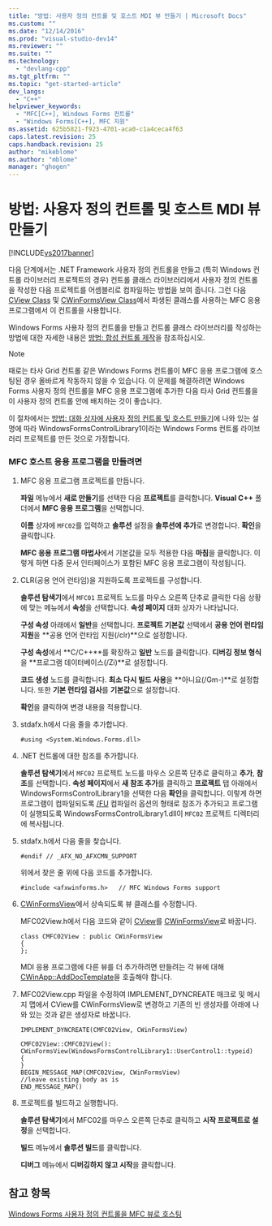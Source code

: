 ```yaml
---
title: "방법: 사용자 정의 컨트롤 및 호스트 MDI 뷰 만들기 | Microsoft Docs"
ms.custom: ""
ms.date: "12/14/2016"
ms.prod: "visual-studio-dev14"
ms.reviewer: ""
ms.suite: ""
ms.technology: 
  - "devlang-cpp"
ms.tgt_pltfrm: ""
ms.topic: "get-started-article"
dev_langs: 
  - "C++"
helpviewer_keywords: 
  - "MFC[C++], Windows Forms 컨트롤"
  - "Windows Forms[C++], MFC 지원"
ms.assetid: 625b5821-f923-4701-aca0-c1a4ceca4f63
caps.latest.revision: 25
caps.handback.revision: 25
author: "mikeblome"
ms.author: "mblome"
manager: "ghogen"
---
```

# 방법: 사용자 정의 컨트롤 및 호스트 MDI 뷰 만들기
[!INCLUDE[vs2017banner](../assembler/inline/includes/vs2017banner.md)]

다음 단계에서는 .NET Framework 사용자 정의 컨트롤을 만들고 \(특히 Windows 컨트롤 라이브러리 프로젝트의 경우\) 컨트롤 클래스 라이브러리에서 사용자 정의 컨트롤을 작성한 다음 프로젝트를 어셈블리로 컴파일하는 방법을 보여 줍니다.  그런 다음 [CView Class](../mfc/reference/cview-class.md) 및 [CWinFormsView Class](../mfc/reference/cwinformsview-class.md)에서 파생된 클래스를 사용하는 MFC 응용 프로그램에서 이 컨트롤을 사용합니다.  
  
 Windows Forms 사용자 정의 컨트롤을 만들고 컨트롤 클래스 라이브러리를 작성하는 방법에 대한 자세한 내용은 [방법: 합성 컨트롤 제작](../Topic/How%20to:%20Author%20Composite%20Controls.md)을 참조하십시오.  
  
> [!NOTE]
>  때로는 타사 Grid 컨트롤 같은 Windows Forms 컨트롤이 MFC 응용 프로그램에 호스팅된 경우 올바르게 작동하지 않을 수 있습니다.  이 문제를 해결하려면 Windows Forms 사용자 정의 컨트롤을 MFC 응용 프로그램에 추가한 다음 타사 Grid 컨트롤을 이 사용자 정의 컨트롤 안에 배치하는 것이 좋습니다.  
  
 이 절차에서는 [방법: 대화 상자에 사용자 정의 컨트롤 및 호스트 만들기](../dotnet/how-to-create-the-user-control-and-host-in-a-dialog-box.md)에 나와 있는 설명에 따라 WindowsFormsControlLibrary1이라는 Windows Forms 컨트롤 라이브러리 프로젝트를 만든 것으로 가정합니다.  
  
### MFC 호스트 응용 프로그램을 만들려면  
  
1.  MFC 응용 프로그램 프로젝트를 만듭니다.  
  
     **파일** 메뉴에서 **새로 만들기**를 선택한 다음 **프로젝트**를 클릭합니다.  **Visual C\+\+** 폴더에서 **MFC 응용 프로그램**을 선택합니다.  
  
     **이름** 상자에 `MFC02`를 입력하고 **솔루션** 설정을 **솔루션에 추가**로 변경합니다.  **확인**을 클릭합니다.  
  
     **MFC 응용 프로그램 마법사**에서 기본값을 모두 적용한 다음 **마침**을 클릭합니다.  이렇게 하면 다중 문서 인터페이스가 포함된 MFC 응용 프로그램이 작성됩니다.  
  
2.  CLR\(공용 언어 런타임\)을 지원하도록 프로젝트를 구성합니다.  
  
     **솔루션 탐색기**에서 `MFC01` 프로젝트 노드를 마우스 오른쪽 단추로 클릭한 다음 상황에 맞는 메뉴에서 **속성**을 선택합니다.  **속성 페이지** 대화 상자가 나타납니다.  
  
     **구성 속성** 아래에서 **일반**을 선택합니다.  **프로젝트 기본값** 선택에서 **공용 언어 런타임 지원**을 **공용 언어 런타임 지원\(\/clr\)**으로 설정합니다.  
  
     **구성 속성**에서 **C\/C\+\+**를 확장하고 **일반** 노드를 클릭합니다.  **디버깅 정보 형식**을 **프로그램 데이터베이스\(\/Zi\)**로 설정합니다.  
  
     **코드 생성** 노드를 클릭합니다.  **최소 다시 빌드 사용**을 **아니요\(\/Gm\-\)**로 설정합니다.  또한 **기본 런타임 검사**를 **기본값**으로 설정합니다.  
  
     **확인**을 클릭하여 변경 내용을 적용합니다.  
  
3.  stdafx.h에서 다음 줄을 추가합니다.  
  
    ```  
    #using <System.Windows.Forms.dll>  
    ```  
  
4.  .NET 컨트롤에 대한 참조를 추가합니다.  
  
     **솔루션 탐색기**에서 `MFC02` 프로젝트 노드를 마우스 오른쪽 단추로 클릭하고 **추가**, **참조**를 선택합니다.  **속성 페이지**에서 **새 참조 추가**를 클릭하고 **프로젝트** 탭 아래에서 WindowsFormsControlLibrary1을 선택한 다음 **확인**을 클릭합니다.  이렇게 하면 프로그램이 컴파일되도록 [\/FU](../build/reference/fu-name-forced-hash-using-file.md) 컴파일러 옵션의 형태로 참조가 추가되고 프로그램이 실행되도록 WindowsFormsControlLibrary1.dll이 `MFC02` 프로젝트 디렉터리에 복사됩니다.  
  
5.  stdafx.h에서 다음 줄을 찾습니다.  
  
    ```  
    #endif // _AFX_NO_AFXCMN_SUPPORT   
    ```  
  
     위에서 찾은 줄 위에 다음 코드를 추가합니다.  
  
    ```  
    #include <afxwinforms.h>   // MFC Windows Forms support  
    ```  
  
6.  [CWinFormsView](../mfc/reference/cwinformsview-class.md)에서 상속되도록 뷰 클래스를 수정합니다.  
  
     MFC02View.h에서 다음 코드와 같이 [CView](../mfc/reference/cview-class.md)를 [CWinFormsView](../mfc/reference/cwinformsview-class.md)로 바꿉니다.  
  
    ```  
    class CMFC02View : public CWinFormsView  
    {  
    };  
    ```  
  
     MDI 응용 프로그램에 다른 뷰를 더 추가하려면 만들려는 각 뷰에 대해 [CWinApp::AddDocTemplate](../Topic/CWinApp::AddDocTemplate.md)을 호출해야 합니다.  
  
7.  MFC02View.cpp 파일을 수정하여 IMPLEMENT\_DYNCREATE 매크로 및 메시지 맵에서 CView를 CWinFormsView로 변경하고 기존의 빈 생성자를 아래에 나와 있는 것과 같은 생성자로 바꿉니다.  
  
    ```  
    IMPLEMENT_DYNCREATE(CMFC02View, CWinFormsView)  
  
    CMFC02View::CMFC02View(): CWinFormsView(WindowsFormsControlLibrary1::UserControl1::typeid)   
    {  
    }  
    BEGIN_MESSAGE_MAP(CMFC02View, CWinFormsView)  
    //leave existing body as is  
    END_MESSAGE_MAP()  
    ```  
  
8.  프로젝트를 빌드하고 실행합니다.  
  
     **솔루션 탐색기**에서 MFC02를 마우스 오른쪽 단추로 클릭하고 **시작 프로젝트로 설정**을 선택합니다.  
  
     **빌드** 메뉴에서 **솔루션 빌드**를 클릭합니다.  
  
     **디버그** 메뉴에서 **디버깅하지 않고 시작**을 클릭합니다.  
  
## 참고 항목  
 [Windows Forms 사용자 정의 컨트롤을 MFC 뷰로 호스팅](../dotnet/hosting-a-windows-forms-user-control-as-an-mfc-view.md)